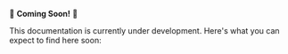 🚧 **Coming Soon!** 🚧

This documentation is currently under development. Here's what you can expect to find here soon: